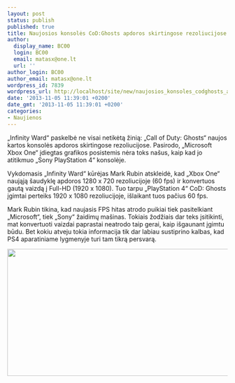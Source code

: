 ```yaml
---
layout: post
status: publish
published: true
title: Naujosios konsolės CoD:Ghosts apdoros skirtingose rezoliucijose
author:
  display_name: BC00
  login: BC00
  email: matasx@one.lt
  url: ''
author_login: BC00
author_email: matasx@one.lt
wordpress_id: 7839
wordpress_url: http://localhost/site/new/naujosios_konsoles_codghosts_apdoros_skirtingose_rezoliucijose/
date: '2013-11-05 11:39:01 +0200'
date_gmt: '2013-11-05 11:39:01 +0200'
categories:
- Naujienos
---
```

<p>
	&bdquo;Infinity Ward&ldquo; paskelbė ne visai netikėtą žinią: &bdquo;Call of Duty: Ghosts&ldquo; naujos kartos konsolės apdoros skirtingose rezoliucijose. Pasirodo, &bdquo;Microsoft Xbox One&ldquo; įdiegtas grafikos posistemis nėra toks na&scaron;us, kaip kad jo atitikmuo &bdquo;Sony PlayStation 4&ldquo; konsolėje.</p>
<p>
	Vykdomasis &bdquo;Infinity Ward&ldquo; kūrėjas Mark Rubin atskleidė, kad &bdquo;Xbox One&ldquo; naująją &scaron;audyklę apdoros 1280 x 720 rezoliucijoje (60 fps) ir konvertuos gautą vaizdą į Full-HD (1920 x 1080). Tuo tarpu &bdquo;PlayStation 4&ldquo; CoD: Ghosts įgimtai perteiks 1920 x 1080 rezoliucijoje, i&scaron;laikant tuos pačius 60 fps.</p>
<p>
	Mark Rubin tikina, kad naujasis FPS hitas atrodo puikiai tiek pasitelkiant &bdquo;Microsoft&ldquo;, tiek &bdquo;Sony&ldquo; žaidimų ma&scaron;inas. Tokiais žodžiais dar teks įsitikinti, mat konvertuoti vaizdai paprastai neatrodo taip gerai, kaip i&scaron;gaunant įgimtu būdu. Bet kokiu atveju tokia informacija tik dar labiau sustiprino kalbas, kad PS4 aparatiniame lygmenyje turi tam tikrą persvarą.</p>
<p>
	<img alt="" src="http://technews.lt/userfiles/CoDGhosts_php.jpeg" style="width: 520px; height: 291px;" /></p>
